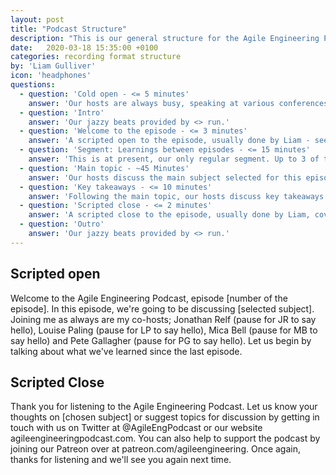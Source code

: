 ```yaml
---
layout: post
title: "Podcast Structure"
description: "This is our general structure for the Agile Engineering Podcast. How our episodes are setup for the smooth and consistent format you've come to love"
date:   2020-03-18 15:35:00 +0100
categories: recording format structure
by: 'Liam Gulliver'
icon: 'headphones'
questions:
  - question: 'Cold open - <= 5 minutes'
    answer: 'Our hosts are always busy, speaking at various conferences, writing various articles and books as well as running events themselves. A cold open is the perfect place for this. Should sponsorship arise, this is where we will talk about that too. It should always be Liam or Liam + one other host, ideally recorded before or after the episode recording to reduce the amount to do in one session. We always end it with "Jonathan, roll the thing."'
  - question: 'Intro'
    answer: 'Our jazzy beats provided by <> run.'   
  - question: 'Welcome to the episode - <= 3 minutes'
    answer: 'A scripted open to the episode, usually done by Liam - see bottom of the page for scripts'   
  - question: 'Segment: Learnings between episodes - <= 15 minutes'
    answer: 'This is at present, our only regular segment. Up to 3 of the hosts, nominated ahead of the recording, talk about something new they have learned or a trend they have seen across the software industry.'   
  - question: 'Main topic - ~45 Minutes'
    answer: 'Our hosts discuss the main subject selected for this episode, along with our guest if present.'
  - question: 'Key takeaways - <= 10 minutes'
    answer: 'Following the main topic, our hosts discuss key takeaways from the discussion and provide a conclusion to the listener'
  - question: 'Scripted close - <= 2 minutes'
    answer: 'A scripted close to the episode, usually done by Liam, covering all the places listeners can join in the discussion and suggest topics.'    
  - question: 'Outro'
    answer: 'Our jazzy beats provided by <> run.'   
---
```


## Scripted open

Welcome to the Agile Engineering Podcast, episode [number of the episode]. In this episode, we're going to be discussing [selected subject]. Joining me as always are my co-hosts; Jonathan Relf (pause for JR to say hello), Louise Paling (pause for LP to say hello), Mica Bell (pause for MB to say hello) and Pete Gallagher (pause for PG to say hello). Let us begin by talking about what we've learned since the last episode.

## Scripted Close

Thank you for listening to the Agile Engineering Podcast. Let us know your thoughts on [chosen subject] or suggest topics for discussion by getting in touch with us on Twitter at @AgileEngPodcast or our website agileengineeringpodcast.com. You can also help to support the podcast by joining our Patreon over at patreon.com/agileengineering. Once again, thanks for listening and we'll see you again next time.
